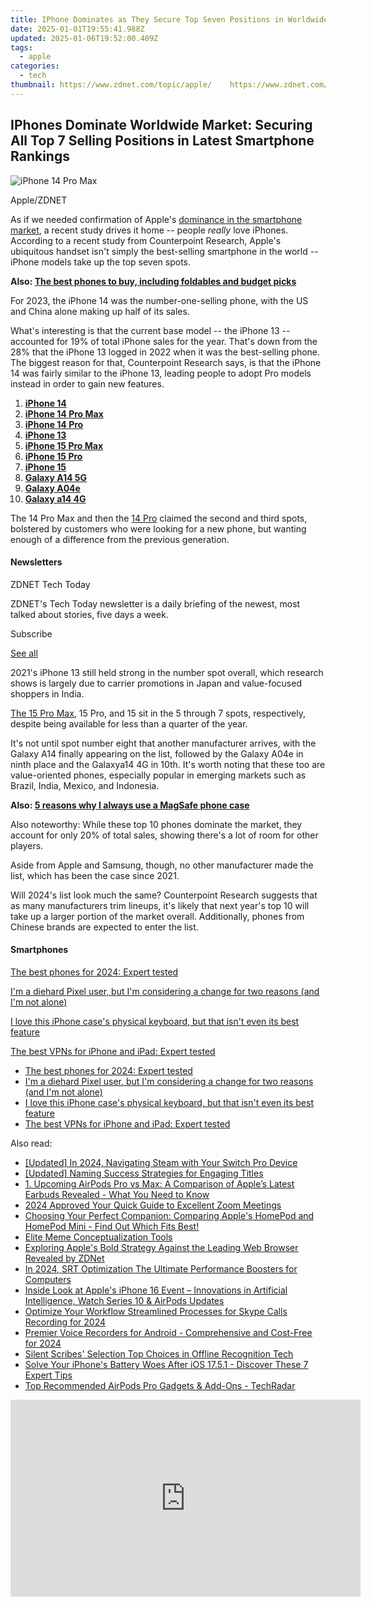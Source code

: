 ```yaml
---
title: IPhone Dominates as They Secure Top Seven Positions in Worldwide Smartphone Market Share - ZDNet
date: 2025-01-01T19:55:41.988Z
updated: 2025-01-06T19:52:00.409Z
tags:
  - apple
categories:
  - tech
thumbnail: https://www.zdnet.com/topic/apple/    https://www.zdnet.com/a/img/resize/f6c1de6f9c046cd7cf9fe7eae54460640cf48c33/2023/07/26/6c60b6f9-7a65-437f-a734-2f1682fd5a88/apple-iphone-14-pro-max.jpg?width=170&height=96&fit=crop&auto=webp
---
```


## IPhones Dominate Worldwide Market: Securing All Top 7 Selling Positions in Latest Smartphone Rankings

![iPhone 14 Pro Max](https://www.zdnet.com/a/img/resize/4b4a2d6533f9890256c62e127aeaaa0688369426/2023/07/26/6c60b6f9-7a65-437f-a734-2f1682fd5a88/apple-iphone-14-pro-max.jpg?auto=webp&width=1280)

Apple/ZDNET

As if we needed confirmation of Apple's [dominance in the smartphone market](https://www.zdnet.com/article/apple-takes-back-top-spot-in-smartphone-market-thanks-to-iphone-13/), a recent study drives it home -- people _really_ love iPhones. According to a recent study from Counterpoint Research, Apple's ubiquitous handset isn't simply the best-selling smartphone in the world -- iPhone models take up the top seven spots.

**Also: [The best phones to buy, including foldables and budget picks](https://www.zdnet.com/article/best-phone/)**

For 2023, the iPhone 14 was the number-one-selling phone, with the US and China alone making up half of its sales. 

What's interesting is that the current base model -- the iPhone 13 -- accounted for 19% of total iPhone sales for the year. That's down from the 28% that the iPhone 13 logged in 2022 when it was the best-selling phone. The biggest reason for that, Counterpoint Research says, is that the iPhone 14 was fairly similar to the iPhone 13, leading people to adopt Pro models instead in order to gain new features. 

1. **[iPhone 14](https://apple.sjv.io/c/159047/435031/7613?&sharedid=zdnet&partnerpropertyid=1980086&u=https%3A%2F%2Fwww.apple.com%2Fshop%2Fbuy-iphone%2Fiphone-14&subId1=zd-%5F%5FCOM%5FCLICK%5FID%5F%5F-dtp)**
2. **[iPhone 14 Pro Max](https://shop-links.co/link/?url=https%3A%2F%2Fwww.bestbuy.com%2Fsite%2Fapple-iphone-14-pro-128gb-space-black-verizon%2F6487386.p%3FskuId%3D6487386&publisher_slug=itechdaily19598&exclusive=1)**
3. **[iPhone 14 Pro](https://shop-links.co/link/?url=https%3A%2F%2Fwww.bestbuy.com%2Fsite%2Fapple-iphone-14-pro-128gb-space-black-verizon%2F6487386.p%3FskuId%3D6487386&publisher_slug=itechdaily19598&exclusive=1)**
4. **[iPhone 13](https://apple.sjv.io/c/159047/435031/7613?&sharedid=zdnet&partnerpropertyid=1980086&u=https%3A%2F%2Fwww.apple.com%2Fshop%2Fbuy-iphone%2Fiphone-13&subId1=zd-%5F%5FCOM%5FCLICK%5FID%5F%5F-dtp)**
5. **[iPhone 15 Pro Max](https://apple.sjv.io/c/159047/435031/7613?&sharedid=zdnet&partnerpropertyid=1980086&u=https%3A%2F%2Fwww.apple.com%2Fshop%2Fbuy-iphone%2Fiphone-15-pro&subId1=zd-%5F%5FCOM%5FCLICK%5FID%5F%5F-dtp)**
6. **[iPhone 15 Pro](https://apple.sjv.io/c/159047/435031/7613?&sharedid=zdnet&partnerpropertyid=1980086&u=https%3A%2F%2Fwww.apple.com%2Fshop%2Fbuy-iphone%2Fiphone-15-pro&subId1=zd-%5F%5FCOM%5FCLICK%5FID%5F%5F-dtp)**
7. **[iPhone 15](https://apple.sjv.io/c/159047/435031/7613?&sharedid=zdnet&partnerpropertyid=1980086&u=https%3A%2F%2Fwww.apple.com%2Fiphone-15%2F&subId1=zd-%5F%5FCOM%5FCLICK%5FID%5F%5F-dtp)**
8. **[Galaxy A14 5G](https://shop-links.co/link/?url=https%3A%2F%2Fwww.samsung.com%2Fus%2Fmobile%2Fphones%2Fgalaxy-a%2Fgalaxy-a14-5g-64gb-unlocked-sm-a146uzkdxaa%2F&publisher_slug=itechdaily19598&exclusive=1)**
9. **[Galaxy A04e](https://buy.geni.us/Proxy.ashx?TSID=368250&GR%5FURL=https%3A%2F%2Fwww.amazon.com%2FSAMSUNG-SM-A042M-DS-Unlocked-International%2Fdp%2FB0BLZPQ5QG%3Fth%3D1%26tag%3Dzd-buy-button-20%26ascsubtag%3D%5F%5FCOM%5FCLICK%5FID%5F%5F%7Ca6db3910-1850-4670-8075-2af7775dccb2%7Cdtp&dtb=1)**
10. **[Galaxy a14 4G](https://buy.geni.us/Proxy.ashx?TSID=368250&GR%5FURL=https%3A%2F%2Fwww.amazon.com%2FSAMSUNG-A14-Unlocked-Worldwide-T-Mobile%2Fdp%2FB0BXVKVR98%3Ftag%3Dzd-buy-button-20%26ascsubtag%3D%5F%5FCOM%5FCLICK%5FID%5F%5F%7Ca6db3910-1850-4670-8075-2af7775dccb2%7Cdtp&dtb=1)**

The 14 Pro Max and then the [14 Pro](https://www.zdnet.com/article/iphone-14-review/) claimed the second and third spots, bolstered by customers who were looking for a new phone, but wanting enough of a difference from the previous generation.

#### Newsletters

ZDNET Tech Today

ZDNET's Tech Today newsletter is a daily briefing of the newest, most talked about stories, five days a week.

 Subscribe

[See all](https://www.zdnet.com/newsletters/)

2021's iPhone 13 still held strong in the number spot overall, which research shows is largely due to carrier promotions in Japan and value-focused shoppers in India.

[The 15 Pro Max](https://www.zdnet.com/article/iphone-15-plus-review/), 15 Pro, and 15 sit in the 5 through 7 spots, respectively, despite being available for less than a quarter of the year.

It's not until spot number eight that another manufacturer arrives, with the Galaxy A14 finally appearing on the list, followed by the Galaxy A04e in ninth place and the Galaxya14 4G in 10th. It's worth noting that these too are value-oriented phones, especially popular in emerging markets such as Brazil, India, Mexico, and Indonesia.

**Also: [5 reasons why I always use a MagSafe phone case](https://www.zdnet.com/article/five-reasons-you-should-be-using-a-magsafe-case/)**

Also noteworthy: While these top 10 phones dominate the market, they account for only 20% of total sales, showing there's a lot of room for other players.

Aside from Apple and Samsung, though, no other manufacturer made the list, which has been the case since 2021\. 

Will 2024's list look much the same? Counterpoint Research suggests that as many manufacturers trim lineups, it's likely that next year's top 10 will take up a larger portion of the market overall. Additionally, phones from Chinese brands are expected to enter the list.

#### Smartphones

[The best phones for 2024: Expert tested](https://www.zdnet.com/article/best-phone/ "The best phones for 2024: Expert tested")

[I'm a diehard Pixel user, but I'm considering a change for two reasons (and I'm not alone)](https://www.zdnet.com/article/im-a-diehard-pixel-user-but-im-considering-a-change-for-two-reasons-and-im-not-alone/ "I'm a diehard Pixel user, but I'm considering a change for two reasons (and I'm not alone)")

[I love this iPhone case's physical keyboard, but that isn't even its best feature](https://www.zdnet.com/article/i-love-this-iphone-cases-physical-keyboard-but-that-isnt-even-its-best-feature/ "I love this iPhone case's physical keyboard, but that isn't even its best feature")

[The best VPNs for iPhone and iPad: Expert tested](https://www.zdnet.com/article/best-iphone-vpn/ "The best VPNs for iPhone and iPad: Expert tested")

* [The best phones for 2024: Expert tested](https://www.zdnet.com/article/best-phone/ "The best phones for 2024: Expert tested")
* [I'm a diehard Pixel user, but I'm considering a change for two reasons (and I'm not alone)](https://www.zdnet.com/article/im-a-diehard-pixel-user-but-im-considering-a-change-for-two-reasons-and-im-not-alone/ "I'm a diehard Pixel user, but I'm considering a change for two reasons (and I'm not alone)")
* [I love this iPhone case's physical keyboard, but that isn't even its best feature](https://www.zdnet.com/article/i-love-this-iphone-cases-physical-keyboard-but-that-isnt-even-its-best-feature/ "I love this iPhone case's physical keyboard, but that isn't even its best feature")
* [The best VPNs for iPhone and iPad: Expert tested](https://www.zdnet.com/article/best-iphone-vpn/ "The best VPNs for iPhone and iPad: Expert tested")

<ins class="adsbygoogle"
     style="display:block"
     data-ad-format="autorelaxed"
     data-ad-client="ca-pub-7571918770474297"
     data-ad-slot="1223367746"></ins>

<ins class="adsbygoogle"
     style="display:block"
     data-ad-client="ca-pub-7571918770474297"
     data-ad-slot="8358498916"
     data-ad-format="auto"
     data-full-width-responsive="true"></ins>

<span class="atpl-alsoreadstyle">Also read:</span>
<div><ul>
<li><a href="https://screen-capture.techidaily.com/updated-in-2024-navigating-steam-with-your-switch-pro-device/"><u>[Updated] In 2024, Navigating Steam with Your Switch Pro Device</u></a></li>
<li><a href="https://facebook-video-share.techidaily.com/updated-naming-success-strategies-for-engaging-titles/"><u>[Updated] Naming Success Strategies for Engaging Titles</u></a></li>
<li><a href="https://tech-haven.techidaily.com/1-upcoming-airpods-pro-vs-max-a-comparison-of-apples-latest-earbuds-revealed-what-you-need-to-know/"><u>1. Upcoming AirPods Pro vs Max: A Comparison of Apple’s Latest Earbuds Revealed - What You Need to Know</u></a></li>
<li><a href="https://fox-info.techidaily.com/2024-approved-your-quick-guide-to-excellent-zoom-meetings/"><u>2024 Approved Your Quick Guide to Excellent Zoom Meetings</u></a></li>
<li><a href="https://tech-haven.techidaily.com/choosing-your-perfect-companion-comparing-apples-homepod-and-homepod-mini-find-out-which-fits-best/"><u>Choosing Your Perfect Companion: Comparing Apple's HomePod and HomePod Mini - Find Out Which Fits Best!</u></a></li>
<li><a href="https://extra-tips.techidaily.com/elite-meme-conceptualization-tools/"><u>Elite Meme Conceptualization Tools</u></a></li>
<li><a href="https://tech-haven.techidaily.com/exploring-apples-bold-strategy-against-the-leading-web-browser-revealed-by-zdnet/"><u>Exploring Apple's Bold Strategy Against the Leading Web Browser Revealed by ZDNet</u></a></li>
<li><a href="https://extra-support.techidaily.com/in-2024-srt-optimization-the-ultimate-performance-boosters-for-computers/"><u>In 2024, SRT Optimization The Ultimate Performance Boosters for Computers</u></a></li>
<li><a href="https://tech-haven.techidaily.com/inside-look-at-apples-iphone-16-event-innovations-in-artificial-intelligence-watch-series-10-and-airpods-updates/"><u>Inside Look at Apple's iPhone 16 Event – Innovations in Artificial Intelligence, Watch Series 10 & AirPods Updates</u></a></li>
<li><a href="https://screen-sharing-recording.techidaily.com/optimize-your-workflow-streamlined-processes-for-skype-calls-recording-for-2024/"><u>Optimize Your Workflow Streamlined Processes for Skype Calls Recording for 2024</u></a></li>
<li><a href="https://audio-editing.techidaily.com/premier-voice-recorders-for-android-comprehensive-and-cost-free-for-2024/"><u>Premier Voice Recorders for Android - Comprehensive and Cost-Free for 2024</u></a></li>
<li><a href="https://extra-information.techidaily.com/silent-scribes-selection-top-choices-in-offline-recognition-tech/"><u>Silent Scribes' Selection Top Choices in Offline Recognition Tech</u></a></li>
<li><a href="https://tech-haven.techidaily.com/solve-your-iphones-battery-woes-after-ios-1751-discover-these-7-expert-tips/"><u>Solve Your iPhone's Battery Woes After iOS 17.5.1 - Discover These 7 Expert Tips</u></a></li>
<li><a href="https://tech-haven.techidaily.com/top-recommended-airpods-pro-gadgets-and-add-ons-techradar/"><u>Top Recommended AirPods Pro Gadgets & Add-Ons - TechRadar</u></a></li>
</ul></div>

<!-- affiliate ads begin -->
<iframe width="560" height="315" src="https://www.youtube.com/embed/-Bov2KfWQ_Y?si=MnVczisgeJ-sGW2r" title="YouTube video player" frameborder="0" allow="accelerometer; autoplay; clipboard-write; encrypted-media; gyroscope; picture-in-picture; web-share" referrerpolicy="strict-origin-when-cross-origin" allowfullscreen></iframe>
<!-- affiliate ads end -->

